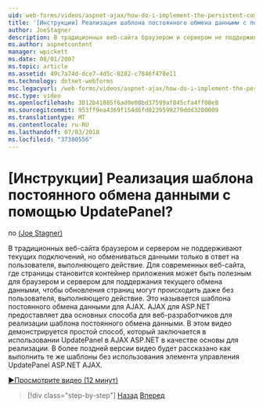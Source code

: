 ```yaml
---
uid: web-forms/videos/aspnet-ajax/how-do-i-implement-the-persistent-communications-pattern-with-the-updatepanel
title: '[Инструкции] Реализация шаблона постоянного обмена данными с помощью UpdatePanel? | Документы Майкрософт'
author: JoeStagner
description: В традиционных веб-сайта браузером и сервером не поддерживают текущих подключений, но обмениваться данными только в ответ на пользователя, выполняющего акт...
ms.author: aspnetcontent
manager: wpickett
ms.date: 08/01/2007
ms.topic: article
ms.assetid: 49c7a74d-dce7-4d5c-8282-c7846f478e11
ms.technology: dotnet-webforms
msc.legacyurl: /web-forms/videos/aspnet-ajax/how-do-i-implement-the-persistent-communications-pattern-with-the-updatepanel
msc.type: video
ms.openlocfilehash: 3812b41085f6ad0e08bd37599af845cfa4ff08e8
ms.sourcegitcommit: 953ff9ea4369f154d6fd0239599279ddd3280009
ms.translationtype: MT
ms.contentlocale: ru-RU
ms.lasthandoff: 07/03/2018
ms.locfileid: "37380556"
---
```

<a name="how-do-i-implement-the-persistent-communications-pattern-with-the-updatepanel"></a>[Инструкции] Реализация шаблона постоянного обмена данными с помощью UpdatePanel?
====================
по [(Joe Stagner)](https://github.com/JoeStagner)

В традиционных веб-сайта браузером и сервером не поддерживают текущих подключений, но обмениваться данными только в ответ на пользователя, выполняющего действие. Для современных веб-сайта, где страницы становится контейнер приложения может быть полезным для браузером и сервером для поддержания текущего обмена данными, чтобы обновления страниц могут происходить даже без пользователя, выполняющего действие. Это называется шаблона постоянного обмена данными для AJAX. AJAX для ASP.NET предоставляет два основных способа для веб-разработчиков для реализации шаблона постоянного обмена данными. В этом видео демонстрируется простой способ, который заключается в использовании UpdatePanel в AJAX ASP.NET в качестве основы для реализации. В более поздней версии видео будет рассказано как выполнить те же шаблоны без использования элемента управления UpdatePanel ASP.NET AJAX.

[&#9654;Просмотрите видео (12 минут)](https://channel9.msdn.com/Blogs/ASP-NET-Site-Videos/how-do-i-implement-the-persistent-communications-pattern-with-the-updatepanel)

> [!div class="step-by-step"]
> [Назад](how-do-i-use-the-conditional-updatemode-of-the-updatepanel.md)
> [Вперед](how-do-i-localize-an-aspnet-ajax-application.md)
